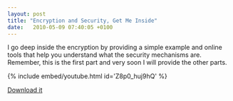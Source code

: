 ```yaml
---
layout: post
title: "Encryption and Security, Get Me Inside"
date:   2010-05-09 07:40:05 +0100
---
```


I go deep inside the encryption by providing a simple example and online tools that help you understand what the security mechanisms are. Remember, this is the first part and very soon I will provide the other parts.

{% include embed/youtube.html id='Z8p0_huj9hQ' %}

[Download it](http://bit.ly/cEqXTA)
